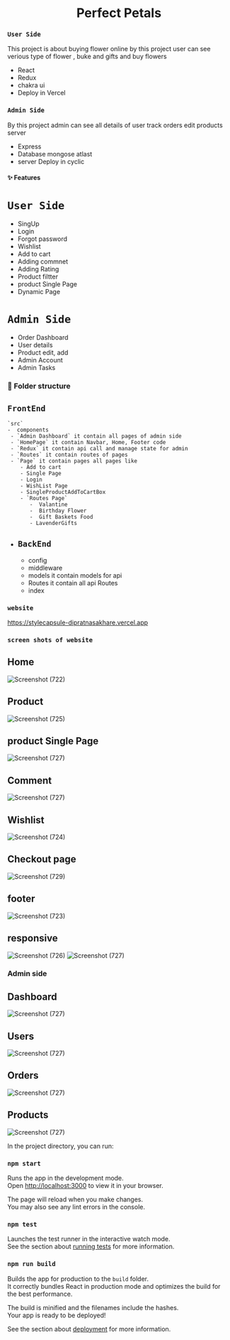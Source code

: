 <h1 align="center" id="title">Perfect Petals</h1>

 ### `User Side`
 This project is about buying flower online by this project user can see verious type of flower , buke and gifts and buy flowers
  - React
  - Redux
  - chakra ui
  - Deploy in Vercel
 ### `Admin Side`
 By this project admin can see all details of user track orders edit products 
  server
  - Express
  - Database mongose atlast
  - server Deploy in cyclic

 #### ✨ Features
# `User Side`
 - SingUp 
 - Login
 - Forgot password
 - Wishlist
 - Add to cart
 - Adding commnet
 - Adding Rating
 - Product filtter
 - product Single Page
 - Dynamic Page
 # `Admin Side`
 - Order Dashboard
 - User details
 - Product edit, add
 - Admin Account 
 - Admin Tasks

  ### 📁 Folder structure
   
  ## `FrontEnd`
    `src`
    -  components
     - `Admin Dashboard` it contain all pages of admin side
     - `HomePage` it contain Navbar, Home, Footer code
     - `Redux` it contain api call and manage state for admin
     - `Routes` it contain routes of pages
     - `Page` it contain pages all pages like 
        - Add to cart
        - Single Page
        - Login
        - WishList Page
        - SingleProductAddToCartBox
        - `Routes Page`
           -  Valantine
           -  Birthday Flower
           -  Gift Baskets Food
           - LavenderGifts
  - ##  `BackEnd`
    - config
    - middleware
    - models it contain models for api 
    - Routes it contain all api Routes
    - index

 

### `website`
https://stylecapsule-dipratnasakhare.vercel.app


### `screen shots of website`

## Home 
![Screenshot (722)](https://raw.githubusercontent.com/dipratnasakhare/test/main/perfect%20petals/Screenshot%20(722).png)

## Product
![Screenshot (725)](https://raw.githubusercontent.com/dipratnasakhare/test/main/perfect%20petals/Screenshot%20(725).png)

## product Single Page 
![Screenshot (727)](https://raw.githubusercontent.com/dipratnasakhare/test/main/perfect%20petals/Screenshot%20(734).png)

## Comment 
![Screenshot (727)](https://raw.githubusercontent.com/dipratnasakhare/test/main/perfect%20petals/Screenshot%20(735).png)


## Wishlist
![Screenshot (724)](https://raw.githubusercontent.com/dipratnasakhare/test/main/perfect%20petals/Screenshot%20(728).png)

## Checkout page
![Screenshot (729)](https://raw.githubusercontent.com/dipratnasakhare/test/main/perfect%20petals/Screenshot%20(729).png)

## footer
![Screenshot (723)](https://raw.githubusercontent.com/dipratnasakhare/test/main/perfect%20petals/Screenshot%20(723).png)

## responsive
![Screenshot (726)](https://raw.githubusercontent.com/dipratnasakhare/test/main/perfect%20petals/Screenshot%20(726).png)
![Screenshot (727)](https://raw.githubusercontent.com/dipratnasakhare/test/main/perfect%20petals/Screenshot%20(727).png)


### Admin side
## Dashboard
![Screenshot (727)](https://raw.githubusercontent.com/dipratnasakhare/test/main/perfect%20petals/Screenshot%20(730).png)
## Users
![Screenshot (727)](https://raw.githubusercontent.com/dipratnasakhare/test/main/perfect%20petals/Screenshot%20(731).png)
## Orders
![Screenshot (727)](https://raw.githubusercontent.com/dipratnasakhare/test/main/perfect%20petals/Screenshot%20(732).png)
## Products
![Screenshot (727)](https://raw.githubusercontent.com/dipratnasakhare/test/main/perfect%20petals/Screenshot%20(733).png)


In the project directory, you can run:

### `npm start`

Runs the app in the development mode.\
Open [http://localhost:3000](http://localhost:3000) to view it in your browser.

The page will reload when you make changes.\
You may also see any lint errors in the console.

### `npm test`

Launches the test runner in the interactive watch mode.\
See the section about [running tests](https://facebook.github.io/create-react-app/docs/running-tests) for more information.

### `npm run build`

Builds the app for production to the `build` folder.\
It correctly bundles React in production mode and optimizes the build for the best performance.

The build is minified and the filenames include the hashes.\
Your app is ready to be deployed!

See the section about [deployment](https://facebook.github.io/create-react-app/docs/deployment) for more information.




